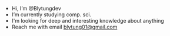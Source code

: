 - Hi, I’m @Blytungdev
- I’m currently studying comp. sci. 
- I'm looking for deep and interesting knowledge about anything
- Reach me with email blytung01@gmail.com
